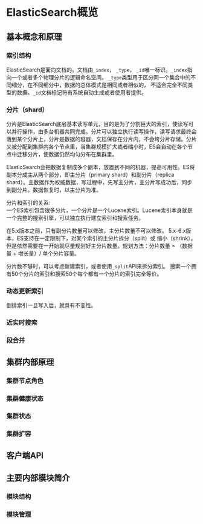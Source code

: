 # ElasticSearch概览
## 基本概念和原理
### 索引结构
ElasticSearch是面向文档的，文档由`_index`， `_type`， `_id`唯一标识。`_index`指向一个或者多个物理分片的逻辑命名空间。 `_type`类型用于区分同一个集合中的不同细分，在不同细分中，数据的总体模式是相同或者相似的， 不适合完全不同类型的数据。`_id`文档标记符有系统自动生成或者使用者提供。
### 分片（shard）
分片是ElasticSearch底层基本读写单元，目的是为了分割巨大的索引，使读写可以并行操作，由多台机器共同完成。分片可以独立执行读写操作，读写请求最终会落到某个分片上，分片是数据的容器，文档保存在分片内，不会垮分片存储。分片又被分配到集群内各个节点里，当集群规模扩大或者缩小时，ES会自动在各个节点中迁移分片，使数据仍然均匀分布在集群里。<br>

ElasticSearch会把数据复制成多个副本，放置到不同的机器，提高可用性。ES将副本分成主从两个部分，即主分片（primary shard）和副分片（replica shard）。主数据作为权威数据，写过程中，先写主分片，主分片写成功后，同步到副分片。数据恢复时，以主分片为准。<br>

分片和索引的关系: <br>
一个ES索引包含很多分片，一个分片是一个Lucene索引。Lucene索引本身就是一个完整的搜索引擎，可以独立执行建立索引和搜索任务。<br>

在5.x版本之前，只有副分片数量可以修改，主分片数量不可以修改。 5.x-6.x版本，ES支持在一定限制下，对某个索引的主分片拆分（split）或 缩小（shrink）。但是依然需要在一开始就尽量规划好主分片数量。规划方法：分片数量 = （数据量 + 增长量）/ 单个分片容量。<br>

分片数不够时，可以考虑新建索引，或者使用`_split`API来拆分索引。 搜索一个拥有50个分片的索引和搜索50个每个都有一个分片的索引完全等价。 

### 动态更新索引
倒排索引一旦写入后，就具有不变性。 

### 近实时搜索
### 段合并
## 集群内部原理
### 集群节点角色
### 集群健康状态
### 集群状态
### 集群扩容
## 客户端API
## 主要内部模块简介
### 模块结构
### 模块管理
